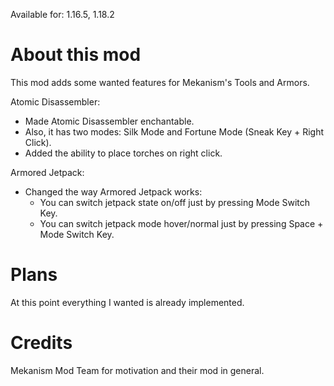 Available for: 1.16.5, 1.18.2

# About this mod

This mod adds some wanted features for Mekanism's Tools and Armors.

Atomic Disassembler:
 - Made Atomic Disassembler enchantable. 
 - Also, it has two modes: Silk Mode and Fortune Mode (Sneak Key + Right Click).  
 - Added the ability to place torches on right click.

Armored Jetpack:
 - Changed the way Armored Jetpack works:
   - You can switch jetpack state on/off just by pressing Mode Switch Key.
   - You can switch jetpack mode hover/normal just by pressing Space + Mode Switch Key.

# Plans

At this point everything I wanted is already implemented.

# Credits

Mekanism Mod Team for motivation and their mod in general.